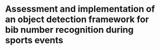 # Assessment and implementation of an object detection framework for bib number recognition during sports events
